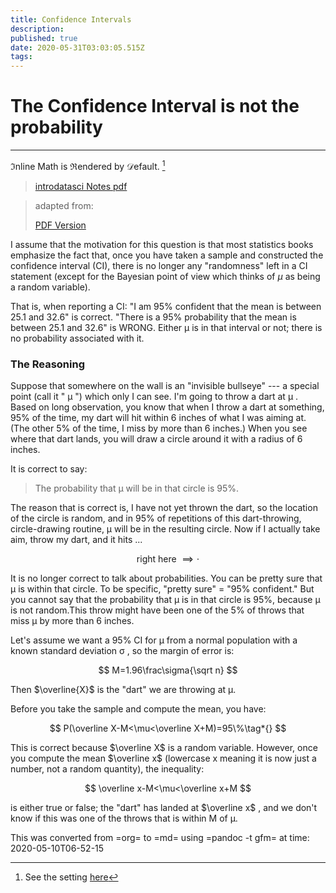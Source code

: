 ```yaml
---
title: Confidence Intervals
description: 
published: true
date: 2020-05-31T03:03:05.515Z
tags: 
---
```


# The Confidence Interval is not the probability
---
$\Im$nline Math is $\Re$endered by $\mathcal{D}$efault. [^1]

> [introdatasci Notes pdf](/introdatasci.pdf)

[^1]: See the setting [here](http://121.210.19.69:81/a/rendering)

> adapted from:
>
> 
>   
>
> [PDF Version](Attachments/Thinking_About_Data/ConfIntNotes.pdf)

I assume that the motivation for this question is that most statistics
books emphasize the fact that, once you have taken a sample and
constructed the confidence interval (CI), there is no longer any
"randomness" left in a CI statement (except for the Bayesian point of
view which thinks of $\mu$ as being a random variable).

That is, when reporting a CI: "I am 95% confident that the mean is
between 25.1 and 32.6" is correct. "There is a 95% probability that the
mean is between 25.1 and 32.6" is WRONG. Either μ is in that interval or
not; there is no probability associated with it.

### The Reasoning

Suppose that somewhere on the wall is an "invisible bullseye" --- a
special point (call it " μ ") which only I can see. I'm going to throw a
dart at μ . Based on long observation, you know that when I throw a dart
at something, 95% of the time, my dart will hit within 6 inches of what
I was aiming at. (The other 5% of the time, I miss by more than 6
inches.) When you see where that dart lands, you will draw a circle
around it with a radius of 6 inches.

It is correct to say:

> The probability that μ will be in that circle is 95%.

The reason that is correct is, I have not yet thrown the dart, so the
location of the circle is random, and in 95% of repetitions of this
dart-throwing, circle-drawing routine, μ will be in the resulting
circle. Now if I actually take aim, throw my dart, and it hits ...

$$
\text{right here }\implies  \cdot
$$

It is no longer correct to talk about probabilities. You can be pretty
sure that μ is within that circle. To be specific, "pretty sure" = "95%
confident." But you cannot say that the probability that μ is in that
circle is 95%, because μ is not random.This throw might have been one of
the 5% of throws that miss μ by more than 6 inches.

Let's assume we want a 95% CI for μ from a normal population with a
known standard deviation σ , so the margin of error is:

$$
M=1.96\frac\sigma{\sqrt n}
$$

Then $\overline{X}$ is the "dart" we are throwing at μ.

Before you take the sample and compute the mean, you have:

$$
P(\overline
X-M<\mu<\overline X+M)=95\%\tag*{}
$$

This is correct because $\overline X$ is a random variable. However,
once you compute the mean $\overline x$ (lowercase x meaning it is now
just a number, not a random quantity), the inequality:

$$
\overline x-M<\mu<\overline x+M
$$

is either true or false; the "dart" has landed at $\overline x$ , and we
don't know if this was one of the throws that is within M of μ.

This was converted from =org= to =md= using =pandoc -t gfm= at time: 
2020-05-10T06-52-15

